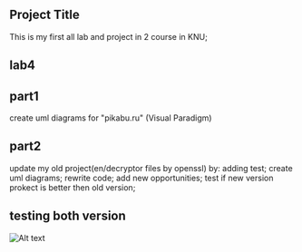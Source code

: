 ## Project Title

This is my first all lab and project in 2 course in KNU; 

## lab4

## part1 
create uml diagrams for "pikabu.ru" (Visual Paradigm)

## part2
update my old project(en/decryptor files by openssl) by:
adding test;
create uml diagrams;
rewrite code;
add new opportunities;
test if new version prokect is better then old version;

## testing both version
![Alt text](https://i.imgur.com/854EnUz.png)